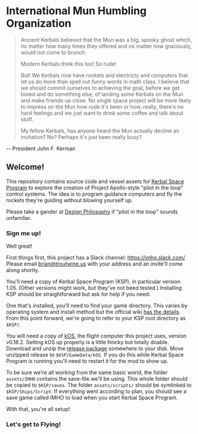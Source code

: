 # International Mun Humbling Organization

> Ancient Kerbals believed that the Mun was a big, spooky ghost which, no matter
> how many times they offered and no matter how graciously, would not come to
> brunch.
>
> Modern Kerbals think this too! So rude!
>
> But! We Kerbals now have rockets and electricty and computers that let us do
> more than spell out funny words in math class. I believe that we should commit
> ourselves to achieving the goal, before we get bored and do something else, of
> landing some Kerbals on the Mun and make friends up close. No single space
> project will be more likely to impress on the Mun how rude it's been or how,
> really, there's no hard feelings and we just want to drink some coffee and
> talk about stuff.
>
> My fellow Kerbals, has anyone heard the Mun actually decline an invitation?
> No? Perhaps it's just been really busy?

-- President John F. Kerman

## Welcome!

This repository contains source code and vessel assets for
[Kerbal Space Program](https://kerbalspaceprogram.com/) to explore the creation
of Project Apollo-style "pilot in the loop" control systems. The idea is to
program guidance computers and fly the rockets they're guiding without blowing
yourself up.

Please take a gander at [Design Philosophy](docs/Design-Philosophy) if "pilot in
the loop" sounds unfamiliar.

### Sign me up!

Well great!

First things first, this project has a Slack channel: https://imho.slack.com/
Please email brian@troutwine.us with your address and an invite'll come along
shortly.

You'll need a copy of Kerbal Space Program (KSP), in particular version 1.05.
(Other versions might work, but they've not beed tested.) Installing KSP should
be straightforward but ask for help if you need.

One that's installed, you'll need to find your game directory. This varies by
operating system and install method but the official wiki
[has the details](http://wiki.kerbalspaceprogram.com/wiki/Root_directory). From
this point forward, we're going to refer to your KSP root directory as `$KSP/`.

You will need a copy of [kOS](https://github.com/KSP-KOS/KOS), the flight
computer this project uses, version v0.18.2. Setting kOS up properly is a little
finicky but totally doable. Download and unzip the
[release package](https://github.com/KSP-KOS/KOS/releases) somewhere to your
disk. Move unzipped release to `$KSP/GameData/kOS`. If you do this while Kerbal
Space Program is running you'll need to restart it for the mod to show up.

To be sure we're all working from the same basic world, the folder `assets/IMHO`
contains the save-file we'll be using. This whole folder should be copied to
`$KSP/saves`. The folder `assets/scripts/` should be symlinked to
`$KSP/Ships/Script`. If everything went according to plan, you should see a save
game called IMHO to load when you start Kerbal Space Program.

With that, you're all setup!

### Let's get to Flying!

